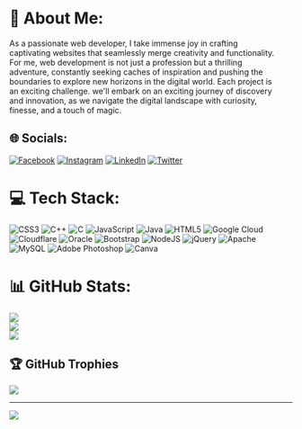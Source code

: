 # 💫 About Me:
As a passionate web developer, I take immense joy in crafting <br>captivating websites that seamlessly merge creativity and functionality. <br> For me, web development is not just a profession but a thrilling <br>adventure, constantly seeking caches of inspiration and pushing the <br>boundaries to explore new horizons in the  digital world. Each project is<br> an exciting challenge.  we'll embark on an exciting journey of discovery <br>and innovation, as we navigate the digital landscape with curiosity,<br> finesse, and a touch of magic.


## 🌐 Socials:
[![Facebook](https://img.shields.io/badge/Facebook-%231877F2.svg?logo=Facebook&logoColor=white)](https://facebook.com/sineha.kataria) [![Instagram](https://img.shields.io/badge/Instagram-%23E4405F.svg?logo=Instagram&logoColor=white)](https://instagram.com/sineha_kataria) [![LinkedIn](https://img.shields.io/badge/LinkedIn-%230077B5.svg?logo=linkedin&logoColor=white)](https://linkedin.com/in/sineha-kataria-04019a251) [![Twitter](https://img.shields.io/badge/Twitter-%231DA1F2.svg?logo=Twitter&logoColor=white)](https://twitter.com/@Sinehakataria2) 

# 💻 Tech Stack:
![CSS3](https://img.shields.io/badge/css3-%231572B6.svg?style=for-the-badge&logo=css3&logoColor=white) ![C++](https://img.shields.io/badge/c++-%2300599C.svg?style=for-the-badge&logo=c%2B%2B&logoColor=white) ![C](https://img.shields.io/badge/c-%2300599C.svg?style=for-the-badge&logo=c&logoColor=white) ![JavaScript](https://img.shields.io/badge/javascript-%23323330.svg?style=for-the-badge&logo=javascript&logoColor=%23F7DF1E) ![Java](https://img.shields.io/badge/java-%23ED8B00.svg?style=for-the-badge&logo=java&logoColor=white) ![HTML5](https://img.shields.io/badge/html5-%23E34F26.svg?style=for-the-badge&logo=html5&logoColor=white) ![Google Cloud](https://img.shields.io/badge/Google%20Cloud-%234285F4.svg?style=for-the-badge&logo=google-cloud&logoColor=white) ![Cloudflare](https://img.shields.io/badge/Cloudflare-F38020?style=for-the-badge&logo=Cloudflare&logoColor=white) ![Oracle](https://img.shields.io/badge/Oracle-F80000?style=for-the-badge&logo=oracle&logoColor=white) ![Bootstrap](https://img.shields.io/badge/bootstrap-%23563D7C.svg?style=for-the-badge&logo=bootstrap&logoColor=white) ![NodeJS](https://img.shields.io/badge/node.js-6DA55F?style=for-the-badge&logo=node.js&logoColor=white) ![jQuery](https://img.shields.io/badge/jquery-%230769AD.svg?style=for-the-badge&logo=jquery&logoColor=white) ![Apache](https://img.shields.io/badge/apache-%23D42029.svg?style=for-the-badge&logo=apache&logoColor=white) ![MySQL](https://img.shields.io/badge/mysql-%2300f.svg?style=for-the-badge&logo=mysql&logoColor=white) ![Adobe Photoshop](https://img.shields.io/badge/adobephotoshop-%2331A8FF.svg?style=for-the-badge&logo=adobephotoshop&logoColor=white) ![Canva](https://img.shields.io/badge/Canva-%2300C4CC.svg?style=for-the-badge&logo=Canva&logoColor=white)
# 📊 GitHub Stats:
![](https://github-readme-stats.vercel.app/api?username=SinehaKataria1&theme=vue-dark&hide_border=false&include_all_commits=true&count_private=false)<br/>
![](https://github-readme-streak-stats.herokuapp.com/?user=SinehaKataria1&theme=vue-dark&hide_border=false)<br/>
![](https://github-readme-stats.vercel.app/api/top-langs/?username=SinehaKataria1&theme=vue-dark&hide_border=false&include_all_commits=true&count_private=false&layout=compact)

## 🏆 GitHub Trophies
![](https://github-profile-trophy.vercel.app/?username=SinehaKataria1&theme=radical&no-frame=false&no-bg=true&margin-w=4)

---
[![](https://visitcount.itsvg.in/api?id=SinehaKataria1&icon=0&color=0)](https://visitcount.itsvg.in)

<!-- Proudly created with GPRM ( https://gprm.itsvg.in ) -->
